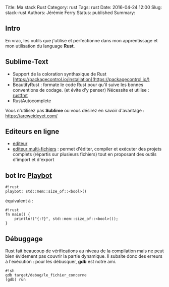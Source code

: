 Title: Ma stack Rust
Category: rust
Tags: rust
Date: 2016-04-24 12:00
Slug: stack-rust
Authors: Jérémie Ferry
Status: published
Summary:

## Intro

En vrac, les outils que j'utilise et perfectionne dans mon apprentissage et mon utilisation du language **Rust**.

## Sublime-Text

- Support de la coloration synthaxique de Rust [https://packagecontrol.io/installation](https://packagecontrol.io/)
- BeautifyRust : formate le code Rust pour qu'il suive les bonnes conventions de codage. (et évite d'y penser)
Nécessite et utilise : [rustfmt](https://github.com/rust-lang-nursery/rustfmt)
- RustAutocomplete

Vous n'utilisez pas **Sublime** ou vous désirez en savoir d'avantage : https://areweideyet.com/

## Editeurs en ligne

- [editeur](https://play.rust-lang.org/)
- [editeur multi-fichiers](http://www.tutorialspoint.com/compile_rust_online.php) : permet d'éditer, compiler et exécuter des projets complets (répartis sur plusieurs fichiers) tout en proposant des outils d'import et d'export

## bot Irc [Playbot](https://github.com/redox-os/playbot)

    #!rust
    playbot: std::mem::size_of::<bool>()

équivalent à :

    #!rust
    fn main() {
        println!("{:?}", std::mem::size_of::<bool>());
    }

## Débuggage

Rust fait beaucoup de vérifications au niveau de la compilation mais ne peut bien évidement pas couvrir la partie dynamique.
Il subsite donc des erreurs à l'exécution : pour les débusquer, **gdb** est notre ami.

    #!sh
    gdb target/debug/le_fichier_concerne
    (gdb) run

